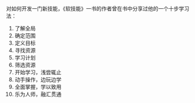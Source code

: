 对如何开发一门新技能，《软技能》一书的作者曾在书中分享过他的一个十步学习法：
 
1.  了解全局
2.  确定范围
3.  定义目标
4.  寻找资源
5.  学习计划
6.  筛选资源
7.  开始学习，浅尝辄止
8.  动手操作，边玩边学
9.  全面掌握，学以致用
10.  乐为人师，融汇贯通
